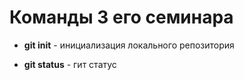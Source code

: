 # Команды 3 его семинара

* **git init** - инициализация локального репозитория

* **git status** - гит статус